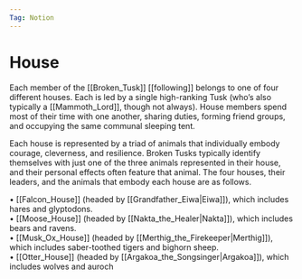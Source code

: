 ```yaml
---
Tag: Notion
---
```

# House
Each member of the [[Broken_Tusk]] [[following]] belongs to one of four different houses. Each is led by a single high-ranking Tusk (who’s also typically a [[Mammoth_Lord]], though not always). House members spend most of their time with one another, sharing duties, forming friend groups, and occupying the same communal sleeping tent.  

Each house is represented by a triad of animals that individually embody courage, cleverness, and resilience. Broken Tusks typically identify themselves with just one of the three animals represented in their house, and their personal effects often feature that animal. The four houses, their leaders, and the animals that embody each house are as follows.

• [[Falcon_House]] (headed by [[Grandfather_Eiwa|Eiwa]]), which includes hares and glyptodons.  
• [[Moose_House]] (headed by [[Nakta_the_Healer|Nakta]]), which includes bears and ravens.  
• [[Musk_Ox_House]] (headed by [[Merthig_the_Firekeeper|Merthig]]), which includes saber-toothed tigers and bighorn sheep.  
• [[Otter_House]] (headed by [[Argakoa_the_Songsinger|Argakoa]]), which includes wolves and auroch